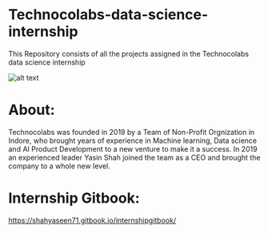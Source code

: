 # Technocolabs-data-science-internship

This Repository consists of all the projects assigned in the Technocolabs data science internship


![alt text](https://www.wallpapers13.com/wp-content/uploads/2019/02/Columbus-Circle-in-New-York-City-Aerial-view-4K-Ultra-HD-Wallpaper-for-Desktop-Laptop-Tablet-Mobile-Phones-And-TV-3840x2400--1920x1080.jpg)

# About:
Technocolabs was founded in 2019 by a Team of Non-Profit Orgnization in Indore, who brought years of experience in Machine learning, Data science and AI Product Development to a new venture to make it a success. In 2019 an experienced leader Yasin Shah joined the team as a CEO and brought the company to a whole new level.

# Internship Gitbook:
https://shahyaseen71.gitbook.io/internshipgitbook/
